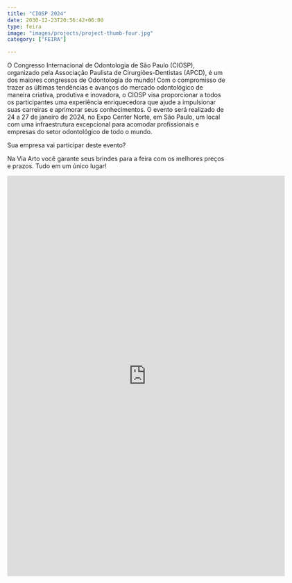 ```yaml
---
title: "CIOSP 2024"
date: 2030-12-23T20:56:42+06:00
type: feira
image: "images/projects/project-thumb-four.jpg"
category: ["FEIRA"]

---
```


O Congresso Internacional de Odontologia de São Paulo (CIOSP), organizado pela Associação Paulista de Cirurgiões-Dentistas (APCD), é um dos maiores congressos de Odontologia do mundo! Com o compromisso de trazer as últimas tendências e avanços do mercado odontológico de maneira criativa, produtiva e inovadora, o CIOSP visa proporcionar a todos os participantes uma experiência enriquecedora que ajude a impulsionar suas carreiras e aprimorar seus conhecimentos. O evento será realizado de 24 a 27 de janeiro de 2024, no Expo Center Norte, em São Paulo, um local com uma infraestrutura excepcional para acomodar profissionais e empresas do setor odontológico de todo o mundo.

Sua empresa vai participar deste evento?

Na Via Arto você garante seus brindes para a feira com os melhores preços e prazos. Tudo em um único lugar!


<iframe src="https://docs.google.com/forms/d/e/1FAIpQLScQHMRjsM57pz90NMW-GpA0vlLjFNvgdqwjFgziDizoIR55iA/viewform?embedded=true" width="640" height="922" frameborder="0" marginheight="0" marginwidth="0">Carregando…</iframe>

